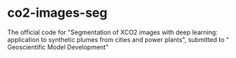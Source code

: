 # co2-images-seg
The official code for "Segmentation of XCO2 images with deep learning: application to synthetic plumes from cities and power plants", submitted to " Geoscientific Model Development" 
